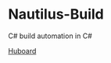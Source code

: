 Nautilus-Build
==============

C# build automation in C#

[Huboard](https://huboard.com/scichelli/Nautilus-Build)
